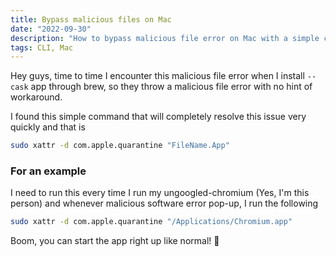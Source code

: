 ```yaml
---
title: Bypass malicious files on Mac
date: "2022-09-30"
description: "How to bypass malicious file error on Mac with a simple command in a CLI"
tags: CLI, Mac
---
```


Hey guys, time to time I encounter this malicious file error when I install `--cask` app through brew,
so they throw a malicious file error with no hint of workaround.

I found this simple command that will completely resolve this issue very quickly and that is

```bash
sudo xattr -d com.apple.quarantine "FileName.App"
```

### For an example

I need to run this every time I run my ungoogled-chromium (Yes, I'm this person)
and whenever malicious software error pop-up, I run the following

```bash
sudo xattr -d com.apple.quarantine "/Applications/Chromium.app"
```

Boom, you can start the app right up like normal! 🚀
